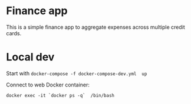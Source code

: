 # Finance app
This is a simple finance app to aggregate expenses across multiple credit cards.

# Local dev
Start with `docker-compose -f docker-compose-dev.yml  up`

Connect to web Docker container:
```
docker exec -it `docker ps -q`  /bin/bash
```

